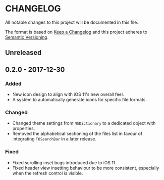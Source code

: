 # CHANGELOG
All notable changes to this project will be documented in this file.

The format is based on [Keep a Changelog](http://keepachangelog.com/en/1.0.0/)
and this project adheres to [Semantic Versioning](http://semver.org/spec/v2.0.0.html).

## Unreleased

## 0.2.0 - 2017-12-30

### Added
- New icon design to align with iOS 11's new overall feel.
- A system to automatically generate icons for specific file formats.

### Changed
- Changed theme settings from `NSDictionary` to a dedicated object with properties.
- Removed the alphabetical sectioning of the files list in favour of integrating `TOSearchBar` in a later release.

### Fixed
- Fixed scrolling inset bugs introduced due to iOS 11.
- Fixed header view insetting behaviour to be more consistent, especially when the refresh control is visible.

